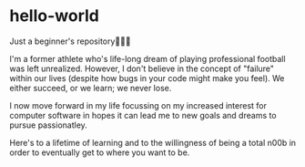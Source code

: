 # hello-world
Just a beginner's repository🤷🏽‍♂️

I'm a former athlete who's life-long dream of playing professional football was left unrealized.
However, I don't believe in the concept of "failure" within our lives (despite how bugs in your code might make you feel).
We either succeed, or we learn; we never lose. 

I now move forward in my life focussing on my increased interest for computer software in hopes it can lead me to new goals and dreams to pursue passionatley. 

Here's to a lifetime of learning and to the willingness of being a total n00b in order to eventually get to where you want to be. 


